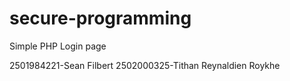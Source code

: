 # secure-programming
Simple PHP Login page

2501984221-Sean Filbert
2502000325-Tithan Reynaldien Roykhe
